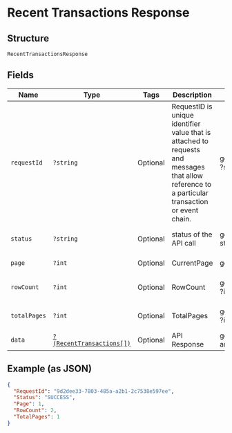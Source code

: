 
# Recent Transactions Response

## Structure

`RecentTransactionsResponse`

## Fields

| Name | Type | Tags | Description | Getter | Setter |
|  --- | --- | --- | --- | --- | --- |
| `requestId` | `?string` | Optional | RequestID is unique identifier value that is attached to requests and messages that allow reference to a particular transaction or event chain. | getRequestId(): ?string | setRequestId(?string requestId): void |
| `status` | `?string` | Optional | status of the API call | getStatus(): ?string | setStatus(?string status): void |
| `page` | `?int` | Optional | CurrentPage | getPage(): ?int | setPage(?int page): void |
| `rowCount` | `?int` | Optional | RowCount | getRowCount(): ?int | setRowCount(?int rowCount): void |
| `totalPages` | `?int` | Optional | TotalPages | getTotalPages(): ?int | setTotalPages(?int totalPages): void |
| `data` | [`?(RecentTransactions[])`](../../doc/models/recent-transactions.md) | Optional | API Response | getData(): ?array | setData(?array data): void |

## Example (as JSON)

```json
{
  "RequestId": "9d2dee33-7803-485a-a2b1-2c7538e597ee",
  "Status": "SUCCESS",
  "Page": 1,
  "RowCount": 2,
  "TotalPages": 1
}
```


